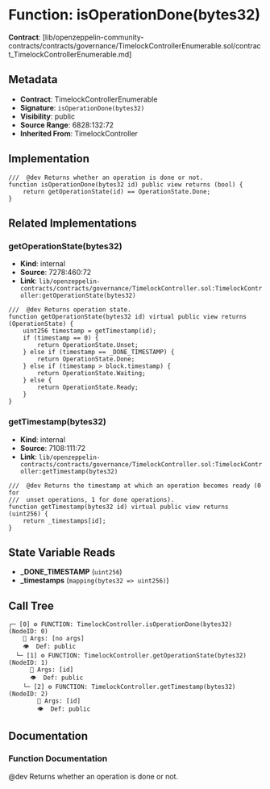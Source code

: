 # Function: isOperationDone(bytes32)

**Contract**: [lib/openzeppelin-community-contracts/contracts/governance/TimelockControllerEnumerable.sol/contract_TimelockControllerEnumerable.md]

## Metadata

- **Contract**: TimelockControllerEnumerable
- **Signature**: `isOperationDone(bytes32)`
- **Visibility**: public
- **Source Range**: 6828:132:72
- **Inherited From**: TimelockController

## Implementation

```solidity
///  @dev Returns whether an operation is done or not.
function isOperationDone(bytes32 id) public view returns (bool) {
    return getOperationState(id) == OperationState.Done;
}
```

## Related Implementations

### getOperationState(bytes32)

- **Kind**: internal
- **Source**: 7278:460:72
- **Link**: `lib/openzeppelin-contracts/contracts/governance/TimelockController.sol:TimelockController:getOperationState(bytes32)`

```solidity
///  @dev Returns operation state.
function getOperationState(bytes32 id) virtual public view returns (OperationState) {
    uint256 timestamp = getTimestamp(id);
    if (timestamp == 0) {
        return OperationState.Unset;
    } else if (timestamp == _DONE_TIMESTAMP) {
        return OperationState.Done;
    } else if (timestamp > block.timestamp) {
        return OperationState.Waiting;
    } else {
        return OperationState.Ready;
    }
}
```

### getTimestamp(bytes32)

- **Kind**: internal
- **Source**: 7108:111:72
- **Link**: `lib/openzeppelin-contracts/contracts/governance/TimelockController.sol:TimelockController:getTimestamp(bytes32)`

```solidity
///  @dev Returns the timestamp at which an operation becomes ready (0 for
///  unset operations, 1 for done operations).
function getTimestamp(bytes32 id) virtual public view returns (uint256) {
    return _timestamps[id];
}
```

## State Variable Reads

- **_DONE_TIMESTAMP** (`uint256`)
- **_timestamps** (`mapping(bytes32 => uint256)`)

## Call Tree

```
┌─ [0] ⚙️ FUNCTION: TimelockController.isOperationDone(bytes32) (NodeID: 0)
    💬 Args: [no args]
    👁️  Def: public
  └─ [1] ⚙️ FUNCTION: TimelockController.getOperationState(bytes32) (NodeID: 1)
      💬 Args: [id]
      👁️  Def: public
    └─ [2] ⚙️ FUNCTION: TimelockController.getTimestamp(bytes32) (NodeID: 2)
        💬 Args: [id]
        👁️  Def: public
```

## Documentation

### Function Documentation

 @dev Returns whether an operation is done or not.
